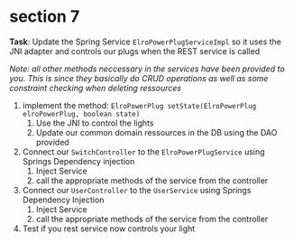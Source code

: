 # section 7

**Task**: Update the Spring Service `ElroPowerPlugServiceImpl` so it uses the JNI adapter and controls our plugs when the REST service is called

*Note: all other methods neccessary in the services have been provided to you. This is since they basically do CRUD operations as well as some constraint checking when deleting ressources*

1. implement the method: `ElroPowerPlug setState(ElroPowerPlug elroPowerPlug, boolean state)` 
	1. Use the JNI to control the lights
	2. Update our common domain ressources in the DB using the DAO provided
2. Connect our `SwitchController` to the `ElroPowerPlugService` using Springs Dependency injection
	1. Inject Service
	2. call the appropriate methods of the service from the controller
3. Connect our `UserController` to the `UserService` using Springs Dependency Injection
	1. Inject Service
	2. call the appropriate methods of the service from the controller
4. Test if you rest service now controls your light
